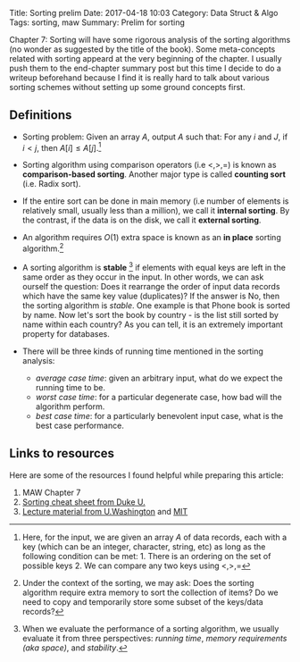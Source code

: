 Title: Sorting prelim
Date: 2017-04-18 10:03
Category: Data Struct & Algo
Tags: sorting, maw
Summary: Prelim for sorting

Chapter 7: Sorting will have some rigorous analysis of the sorting algorithms
(no wonder as suggested by the title of the book). Some meta-concepts related with
sorting appeard at the very beginning of the chapter. I usually push them to the
end-chapter summary post but this time I decide to do a writeup beforehand because 
I find it is really hard to talk about various sorting schemes without setting up some
ground concepts first.

## Definitions

- Sorting problem: Given an array $A$, output $A$ such that: 
  For any $i$ and $J$, if $i < j$, then $A[i] \le A[j]$.[^1]

- Sorting algorithm using comparison operators (i.e $<, >, =$) is known as
**comparison-based sorting**. Another major type is called **counting sort** (i.e. Radix sort).

- If the entire sort can be done in main memory (i.e number of elements is relatively small, usually less than a million), we call it **internal sorting**. By the contrast,
if the data is on the disk, we call it **external sorting**.

- An algorithm requires $O(1)$ extra space is known as an **in place** sorting algorithm.[^2]

- A sorting algorithm is **stable** [^3] if elements with equal keys are left in the same
order as they occur in the input. In other words, we can ask ourself the question:
Does it rearrange the order of input data records which have the same key value
(duplicates)? If the answer is No, then the sorting algorithm is *stable*.
One example is that Phone book is sorted by name. 
Now let's sort the book by country - is the list still sorted by name within each country?
As you can tell, it is an extremely important property for databases.

- There will be three kinds of running time mentioned in the sorting analysis:

    - *average case time*: given an arbitrary input, what do we expect the running time
    to be.
    - *worst case time*: for a particular degenerate case, how bad will the algorithm
    perform.
    - *best case time*: for a particularly benevolent input case, what is the best case 
    performance.

## Links to resources

Here are some of the resources I found helpful while preparing this article:

1. MAW Chapter 7
2. [Sorting cheat sheet from Duke U.](https://www.cs.duke.edu/courses/fall01/cps100/notes/sorting_cheat.txt)
3. [Lecture material from U.Washington](https://courses.cs.washington.edu/courses/cse373/01sp/Lect15.pdf) and
[MIT](http://web.mit.edu/1.124/LectureNotes/sorting.html)

[^1]: Here, for the input, we are given an array $A$ of data records, each with
a key (which can be an integer, character, string, etc) as long as the following
condition can be met: 1. There is an ordering on the set of possible keys 2. We can compare any two keys using $<, >, =$

[^2]: Under the context of the sorting, we may ask: Does the sorting algorithm require extra
memory to sort the collection of items? Do we need to copy and temporarily store some 
subset of the keys/data records?

[^3]: When we evaluate the performance of a sorting algorithm, we usually evaluate it
from three perspectives: *running time*, *memory requirements (aka space)*, and *stability*.